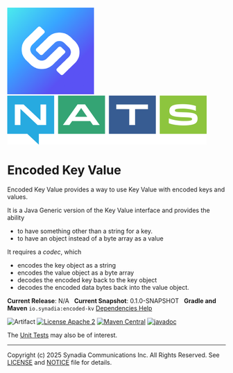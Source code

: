 ![Synadia](src/main/javadoc/images/synadia-logo.png) &nbsp;&nbsp;&nbsp;&nbsp; ![NATS](src/main/javadoc/images/large-logo.png)

# Encoded Key Value

Encoded Key Value provides a way to use Key Value with encoded keys and values.

It is a Java Generic version of the Key Value interface and provides the ability
* to have something other than a string for a key.
* to have an object instead of a byte array as a value

It requires a _codec_, which 
* encodes the key object as a string
* encodes the value object as a byte array
* decodes the encoded key back to the key object
* decodes the encoded data bytes back into the value object.

**Current Release**: N/A
&nbsp; **Current Snapshot**: 0.1.0-SNAPSHOT
&nbsp; **Gradle and Maven** `io.synadia:encoded-kv`
[Dependencies Help](https://github.com/synadia-io/orbit.java?tab=readme-ov-file#dependencies)

![Artifact](https://img.shields.io/badge/Artifact-io.synadia:direct--consumer-00BC8E?labelColor=grey&style=flat)
[![License Apache 2](https://img.shields.io/badge/License-Apache2-blue.svg)](https://www.apache.org/licenses/LICENSE-2.0)
[![Maven Central](https://maven-badges.herokuapp.com/maven-central/io.synadia/direct-consumer/badge.svg)](https://maven-badges.herokuapp.com/maven-central/io.synadia/direct-consumer)
[![javadoc](https://javadoc.io/badge2/io.synadia/direct-consumer/javadoc.svg)](https://javadoc.io/doc/io.synadia/direct-consumer)

The [Unit Tests](src/test/java/io/synadia/jnats/extension/DirectConsumerTests.java) may also be of interest.

---
Copyright (c) 2025 Synadia Communications Inc. All Rights Reserved.
See [LICENSE](LICENSE) and [NOTICE](NOTICE) file for details.
